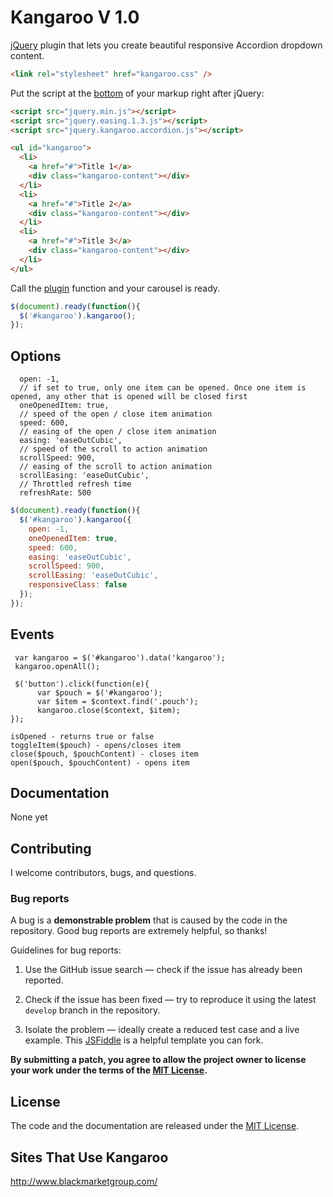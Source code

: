 # Kangaroo V 1.0

[jQuery](http://jquery.com/) plugin that lets you create beautiful responsive Accordion dropdown content.

```html
<link rel="stylesheet" href="kangaroo.css" />
```

Put the script at the [bottom](https://developer.yahoo.com/performance/rules.html#js_bottom) of your markup right after jQuery:

```html
<script src="jquery.min.js"></script>
<script src="jquery.easing.1.3.js"></script>
<script src="jquery.kangaroo.accordion.js"></script>
```

```html
<ul id="kangaroo">
  <li>
    <a href="#">Title 1</a>
    <div class="kangaroo-content"></div>
  </li>
  <li>
    <a href="#">Title 2</a>
    <div class="kangaroo-content"></div>
  </li>
  <li>
    <a href="#">Title 3</a>
    <div class="kangaroo-content"></div>
  </li>
</ul>
```

Call the [plugin](http://learn.jquery.com/plugins/) function and your carousel is ready.

```javascript
$(document).ready(function(){
  $('#kangaroo').kangaroo();
});
```

## Options
```
  open: -1,
  // if set to true, only one item can be opened. Once one item is opened, any other that is opened will be closed first
  oneOpenedItem: true,
  // speed of the open / close item animation
  speed: 600,
  // easing of the open / close item animation
  easing: 'easeOutCubic',
  // speed of the scroll to action animation
  scrollSpeed: 900,
  // easing of the scroll to action animation
  scrollEasing: 'easeOutCubic',
  // Throttled refresh time
  refreshRate: 500

```

```javascript
$(document).ready(function(){
  $('#kangaroo').kangaroo({
    open: -1,
    oneOpenedItem: true,
    speed: 600,
    easing: 'easeOutCubic',
    scrollSpeed: 900,
    scrollEasing: 'easeOutCubic',
    responsiveClass: false
  });
});
```

## Events

```
 var kangaroo = $('#kangaroo').data('kangaroo');
 kangaroo.openAll();

 $('button').click(function(e){
      var $pouch = $('#kangaroo');
      var $item = $context.find('.pouch');
      kangaroo.close($context, $item);
});

```
```
isOpened - returns true or false
toggleItem($pouch) - opens/closes item
close($pouch, $pouchContent) - closes item
open($pouch, $pouchContent) - opens item
```


## Documentation

None yet

## Contributing

I welcome contributors, bugs, and questions.

### Bug reports

A bug is a **demonstrable problem** that is caused by the code in the repository. Good bug reports are extremely helpful, so thanks!

Guidelines for bug reports:

  1. Use the GitHub issue search — check if the issue has already been reported.

  2. Check if the issue has been fixed — try to reproduce it using the latest `develop` branch in the repository.

  3. Isolate the problem — ideally create a reduced test case and a live example. This [JSFiddle](http://jsfiddle.net/u3FTZ/) is a helpful template you can fork.


**By submitting a patch, you agree to allow the project owner to
license your work under the terms of the [MIT License](LICENSE).**

## License

The code and the documentation are released under the [MIT License](LICENSE).

## Sites That Use Kangaroo
http://www.blackmarketgroup.com/
